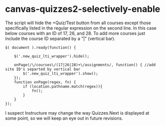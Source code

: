 # canvas-quizzes2-selectively-enable

The script will hide the +Quiz/Test button from all courses except those specifically listed in the regular expression on the second line. In this case below courses with an ID of 17, 26, and 28. To add more courses just include the course ID separated by a "|" (vertical bar).

```
$( document ).ready(function() {
	
	$('.new_quiz_lti_wrapper').hide();
	
	onPage(/\/courses\/(17|26|28)+\/assignments/, function() { //add site ID's separted by vertical bar
		$('.new_quiz_lti_wrapper').show();
	});
	function onPage(regex, fn) {
  		if (location.pathname.match(regex)){
			fn();
		}
	}
});
```

I suspect Instructure may change the way Quizzes.Next is displayed at some point, so we will keep an eye out in future revisions.
